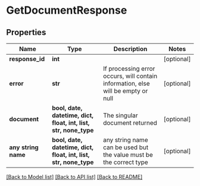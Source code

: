 # GetDocumentResponse


## Properties
Name | Type | Description | Notes
------------ | ------------- | ------------- | -------------
**response_id** | **int** |  | [optional] 
**error** | **str** | If processing error occurs, will contain information, else will be empty or null | [optional] 
**document** | **bool, date, datetime, dict, float, int, list, str, none_type** | The singular document returned | [optional] 
**any string name** | **bool, date, datetime, dict, float, int, list, str, none_type** | any string name can be used but the value must be the correct type | [optional]

[[Back to Model list]](../README.md#documentation-for-models) [[Back to API list]](../README.md#documentation-for-api-endpoints) [[Back to README]](../README.md)


